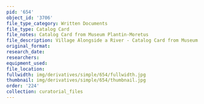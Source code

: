```yaml
---
pid: '654'
object_id: '3706'
file_type_category: Written Documents
file_type: Catalog Card
file_notes: Catalog Card from Museum Plantin-Moretus
file_description: Village Alongside a River - Catalog Card from Museum Plantin-Moretus
original_format:
research_date:
researchers:
equipment_used:
file_location:
fullwidth: img/derivatives/simple/654/fullwidth.jpg
thumbnail: img/derivatives/simple/654/thumbnail.jpg
order: '224'
collection: curatorial_files
---
```

